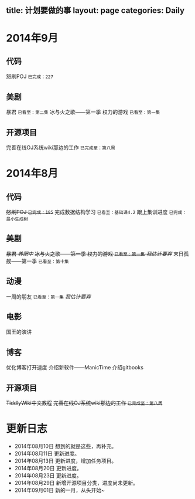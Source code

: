 ﻿title: 计划要做的事
layout: page
categories: Daily
---
# 2014年9月
## 代码
<i class="fa fa-square-o"></i>  怒刷POJ `已完成：227`

## 美剧
<i class="fa fa-square-o"></i>  暴君 `已看至：第二集`
<i class="fa fa-square-o"></i>  冰与火之歌——第一季 权力的游戏 `已看至：第一集`

## 开源项目
<i class="fa fa-square-o"></i>  完善在线OJ系统wiki那边的工作 `已完成至：第八周`

# 2014年8月
## 代码
~~<i class="fa fa-square-o"></i>  怒刷POJ `已完成：185`~~
<i class="fa fa-square-o"></i>  完成数据结构学习 `已看至：基础课4.2`
<i class="fa fa-square-o"></i>  跟上集训进度 `已完成：最小生成树`

## 美剧
~~<i class="fa fa-square-o"></i>  暴君 *养肥中*~~
~~<i class="fa fa-square-o"></i>  冰与火之歌——第一季 权力的游戏 `已看至：第一集` *我估计要弃*~~
<i class="fa fa-check-square-o"></i>  末日孤舰——第一季 `已看至：第十集`

## 动漫
<i class="fa fa-square-o"></i>  一周的朋友 `已看至：第一集` *我估计要弃*

## 电影
<i class="fa fa-check-square-o"></i>  国王的演讲

## 博客
<i class="fa fa-check-square-o"></i>  优化博客打开速度
<i class="fa fa-square-o"></i>  介绍新软件——ManicTime
<i class="fa fa-check-square-o"></i>  介绍gitbooks

## 开源项目
~~<i class="fa fa-square-o"></i>  TiddlyWiki中文教程~~
~~<i class="fa fa-square-o"></i>  完善在线OJ系统wiki那边的工作 `已完成至：第八周`~~

# 更新日志
- 2014年08月10日 想到的就是这些，再补充。
- 2014年08月11日 更新进度。
- 2014年08月13日 更新进度，增加任务项目。
- 2014年08月20日 更新进度。
- 2014年08月23日 更新进度。
- 2014年08月29日 新增开源项目分类，进度尚未更新。
- 2014年09月01日 新的一月，从头开始~